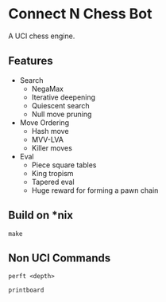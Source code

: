 # Connect N Chess Bot

A UCI chess engine.

## Features

- Search
    - NegaMax
    - Iterative deepening
    - Quiescent search
    - Null move pruning
- Move Ordering
    - Hash move
    - MVV-LVA
    - Killer moves
- Eval
    - Piece square tables
    - King tropism
    - Tapered eval 
    - Huge reward for forming a pawn chain

## Build on *nix

` make `

## Non UCI Commands

` perft <depth> `

` printboard `
